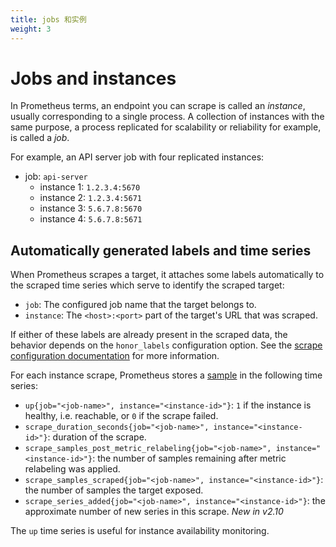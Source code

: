 ```yaml
---
title: jobs 和实例
weight: 3
---
```


# Jobs and instances

In Prometheus terms, an endpoint you can scrape is called an _instance_,
usually corresponding to a single process. A collection of instances with the same purpose, a process replicated for scalability or reliability for example, is called a _job_.

For example, an API server job with four replicated instances:

- job: `api-server`
  - instance 1: `1.2.3.4:5670`
  - instance 2: `1.2.3.4:5671`
  - instance 3: `5.6.7.8:5670`
  - instance 4: `5.6.7.8:5671`

## Automatically generated labels and time series

When Prometheus scrapes a target, it attaches some labels automatically to the
scraped time series which serve to identify the scraped target:

- `job`: The configured job name that the target belongs to.
- `instance`: The `<host>:<port>` part of the target's URL that was scraped.

If either of these labels are already present in the scraped data, the behavior
depends on the `honor_labels` configuration option. See the
[scrape configuration documentation](/docs/operating/configuration/#%3Cscrape_config%3E)
for more information.

For each instance scrape, Prometheus stores a [sample](/docs/introduction/glossary#sample) in
the following time series:

- `up{job="<job-name>", instance="<instance-id>"}`: `1` if the instance is
  healthy, i.e. reachable, or `0` if the scrape failed.
- `scrape_duration_seconds{job="<job-name>", instance="<instance-id>"}`:
  duration of the scrape.
- `scrape_samples_post_metric_relabeling{job="<job-name>", instance="<instance-id>"}`:
  the number of samples remaining after metric relabeling was applied.
- `scrape_samples_scraped{job="<job-name>", instance="<instance-id>"}`:
  the number of samples the target exposed.
- `scrape_series_added{job="<job-name>", instance="<instance-id>"}`:
  the approximate number of new series in this scrape. _New in v2.10_

The `up` time series is useful for instance availability monitoring.
